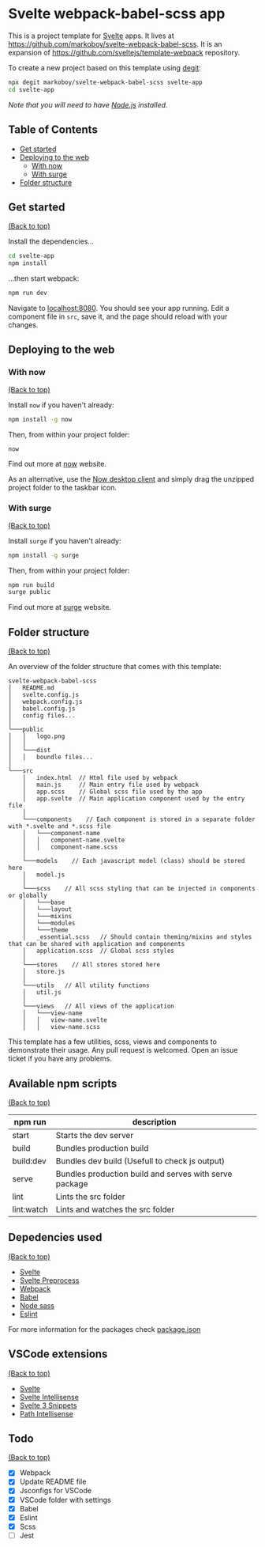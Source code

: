 # Svelte webpack-babel-scss app

This is a project template for [Svelte](https://svelte.dev) apps. It lives at https://github.com/markoboy/svelte-webpack-babel-scss. It is an expansion of https://github.com/sveltejs/template-webpack repository.

To create a new project based on this template using [degit](https://github.com/Rich-Harris/degit):

```bash
npx degit markoboy/svelte-webpack-babel-scss svelte-app
cd svelte-app
```

_Note that you will need to have [Node.js](https://nodejs.org) installed._

## Table of Contents

- [Get started](#get-started)
- [Deploying to the web](#deploying-to-the-web)
  - [With now](#with-now)
  - [With surge](#with-surge)
- [Folder structure](#folder-structure)

## Get started

[(Back to top)](#table-of-contents)

Install the dependencies...

```bash
cd svelte-app
npm install
```

...then start webpack:

```bash
npm run dev
```

Navigate to [localhost:8080](http://localhost:8080). You should see your app running. Edit a component file in `src`, save it, and the page should reload with your changes.

## Deploying to the web

### With now

[(Back to top)](#table-of-contents)

Install `now` if you haven't already:

```bash
npm install -g now
```

Then, from within your project folder:

```bash
now
```

Find out more at [now](https://zeit.co/now) website.

As an alternative, use the [Now desktop client](https://zeit.co/download) and simply drag the unzipped project folder to the taskbar icon.

### With surge

[(Back to top)](#table-of-contents)

Install `surge` if you haven't already:

```bash
npm install -g surge
```

Then, from within your project folder:

```bash
npm run build
surge public
```

Find out more at [surge](https://surge.sh/) website.

## Folder structure

[(Back to top)](#table-of-contents)

An overview of the folder structure that comes with this template:

```
svelte-webpack-babel-scss
│   README.md
│   svelte.config.js
│   webpack.config.js
│   babel.config.js
│   config files...
│
└───public
│   │   logo.png
│   │
│   └───dist
│   │   boundle files...
│
└───src
    │   index.html  // Html file used by webpack
    │   main.js     // Main entry file used by webpack
    │   app.scss    // Global scss file used by the app
    │   app.svelte  // Main application component used by the entry file
    │
    └───components    // Each component is stored in a separate folder with *.svelte and *.scss file
    │   └───component-name
    │   │   component-name.svelte
    │   │   component-name.scss
    │
    └───models    // Each javascript model (class) should be stored here
    │   model.js
    │
    └───scss    // All scss styling that can be injected in components or globally
    │   └───base
    │   └───layout
    │   └───mixins
    │   └───modules
    │   └───theme
    │   _essential.scss   // Should contain theming/mixins and styles that can be shared with application and components
    │   application.scss  // Global scss styles
    │
    └───stores    // All stores stored here
    │   store.js
    │
    └───utils   // All utility functions
    │   util.js
    │
    └───views   // All views of the application
    │   └───view-name
    │   │   view-name.svelte
    │   │   view-name.scss
```

This template has a few utilities, scss, views and components to demonstrate their usage. Any pull request is welcomed. Open an issue ticket if you have any problems.

## Available npm scripts

[(Back to top)](#table-of-contents)

| npm run    | description                                            |
| ---------- | ------------------------------------------------------ |
| start      | Starts the dev server                                  |
| build      | Bundles production build                               |
| build:dev  | Bundles dev build (Usefull to check js output)         |
| serve      | Bundles production build and serves with serve package |
| lint       | Lints the src folder                                   |
| lint:watch | Lints and watches the src folder                       |

## Depedencies used

[(Back to top)](#table-of-contents)

- [Svelte](https://svelte.dev/)
- [Svelte Preprocess](https://github.com/kaisermann/svelte-preprocess)
- [Webpack](https://webpack.js.org/)
- [Babel](https://babeljs.io/)
- [Node sass](https://www.npmjs.com/package/node-sass)
- [Eslint](https://eslint.org/)

For more information for the packages check [package.json](package.json)

## VSCode extensions

[(Back to top)](#table-of-contents)

- [Svelte](https://marketplace.visualstudio.com/items?itemName=JamesBirtles.svelte-vscode)
- [Svelte Intellisense](https://marketplace.visualstudio.com/items?itemName=ardenivanov.svelte-intellisense)
- [Svelte 3 Snippets](https://marketplace.visualstudio.com/items?itemName=fivethree.vscode-svelte-snippets)
- [Path Intellisense](https://marketplace.visualstudio.com/items?itemName=christian-kohler.path-intellisense)

## Todo

[(Back to top)](#table-of-contents)

- [x] Webpack
- [x] Update README file
- [x] Jsconfigs for VSCode
- [x] VSCode folder with settings
- [x] Babel
- [x] Eslint
- [x] Scss
- [ ] Jest
